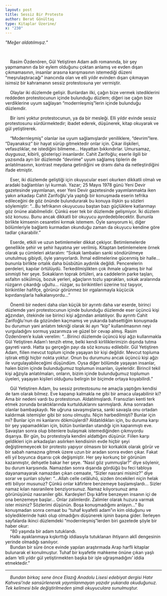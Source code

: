 ```yaml
---
layout: post
title: Sessiz Bir Protesto
author: Berat Gönültaş
type: Kitaplar Üzerine/
x: "230"
---
```



_"Meğer aldatılmışız."_


<br/>

&nbsp;&nbsp;&nbsp;&nbsp;Rasim Özdenören, Gül Yetiştiren Adam adlı romanında, bir şey yapmamanın da bir eylem olduğunu çoktan anlamış ve evden dışarı çıkmamasının, insanlar arasına karışmasının istemediği düzeni “meşrulaştıracağı” inancında olan ve elli yıldır evinden dışarı çıkmayan isimsiz bir kahramanın sessiz protestosuna yer vermiştir.

&nbsp;&nbsp;&nbsp;&nbsp;Olaylar iki düzlemde gelişir. Bunlardan ilki, çağın bize vermek istediklerini reddeden protestocunun içinde bulunduğu düzlem; diğeri ise çağın bize verdiklerine uyum sağlayan “modernleşmiş”lerin içinde bulunduğu düzlemdir.

&nbsp;&nbsp;&nbsp;&nbsp;Bir ismi yoktur protestocunun, ya da bir mesleği. Elli yıldır evinde sessiz protestosunu sürdürmektedir; ibadet ederek, düşünerek, kitap okuyarak ve gül yetiştirerek.

&nbsp;&nbsp;&nbsp;&nbsp;“Modernleşmiş” olanlar ise uyum sağlamışlardır yeniliklere, “devrim”lere. “Dayanaksız” bir hayat sürüp gitmektedir onlar için. Çıkar ilişkileri, vefasızlıklar, ne istediğini bilmeme... Hayattan bıkkındırlar. Umursamaz, duygusuz, kibirli, gösterişçi insanlardır. Cahit Zarifoğlu; eserle ilgili bir yazısında ayrı bir düzlemde “devrime” uyum sağlamış tiplerin de anlatılmasının, kontrast meydana getirdiğini ve dramı daha da netleştirdiğini ifade etmiştir.

&nbsp;&nbsp;&nbsp;&nbsp;Eser, iki düzlemde geliştiği için okuyucular eseri okurken dikkatli olmalı ve aradaki bağlantıları iyi kurmalı. Yazar; 25 Mayıs 1978 günü Yeni Devir gazetesinde yayımlanan, eser Yeni Devir gazetesinde yayımlanmakta iken yakın arkadaşı Cahit Zarifoğlu’yla yaptığı bir konuşmada eserin tefrika edileceğini de göz önünde bulundurarak bu konuya ilişkin şu sözleri söylemiştir: “...Bu tefrikanın okuyucusu baştan bazı güçlüklere katlanmayı göz önüne alabilmelidir. Çünkü eser tek bir düzlemde gelişmiyor. İki düzlem söz konusu. Bunu ancak dikkatli bir okuyucu ayırdedebilecektir. Bununla birlikte kimsenin cesaretini kırmak istemem. Öyle sanıyorum ki, diğer bölümleriyle bağlantı kurmadan okunduğu zaman da okuyucu kendine göre tadlar çıkarabilir.”

&nbsp;&nbsp;&nbsp;&nbsp;Eserde, etkili ve uzun betimlemeler dikkat çekiyor. Betimlemelerde genellikle şehir ve şehir hayatına yer verilmiş. Kitaptan betimlemelere örnek olarak şu cümleleri aktaralım: “Sokak lambaları sanki söndürülmeye unutulmuş gibiydi, öyle yanıyorlardı. İhmal edilmelerine gücenmiş bir halle... bununla birlikte ortalık daha büsbütün aydınlık değildi. Pencerelerin perdeleri, kapılar örtülüydü. Terkedilmişlikten çok ihmale uğramış bir hal sinmişti her şeye. Sokakların toprak örtüleri, ara caddelerin parke taşları, asfaltın sökülmüş, bozuk yerleri, ağaçların tozlu yaprakları, sokak aralarında rüzgarın çıkardığı uğultu... rüzgar, su birikintileri üzerine toz taşıyor, birikintiler hafifçe, görünür görünmez bir ırgalanmayla küçücük kıpırdanışlarla halkalanıyordu...”

&nbsp;&nbsp;&nbsp;&nbsp;Önemli bir nedeni daha olan küçük bir ayrıntı daha var eserde, birinci düzlemde yani protestocunun içinde bulunduğu düzlemde eser üçüncü kişi ağzından, ötekinde ise birinci kişi ağzından anlatılıyor. Bu ayrıntı Cahit Zarifoğlu’nun da gözünden kaçmamış ve yukarıda bahsettiğim konuşmada bu durumun yani anlatım tekniği olarak iki ayrı “kip” kullanılmasının neyi vurguladığını sormuş yazarımıza ve güzel bir cevap almış. Rasim Özdenören’e kulak verelim: “...Birinci düzlemde üçüncü kişi ağzı kullanmakla Gül Yetiştiren Adam’ı tenzih etme, belki kendi kirliliklerimizin dışında tutma gayreti vardı. Hatta şu gerçeğin payı da söz konusu edilebilir. Gül Yetiştiren Adam, fiilen mevcut toplum içinde yaşayan bir kişi değildir. Mevcut topluma iştirak ettiği hiçbir nokta yoktur. Onun bu durumunu ancak üçüncü kişi ağzı ile vurgulayabileceğimi düşündüm. Oysa diğer bölümde yaşayan insanlar, halen bizim içinde bulunduğumuz toplumun insanları, üyeleridir. Birincil tekil kişi ağzıyla anlatılmaları, onların, bizim içinde bulunduğumuz toplumun üyeleri, yaşayan kişileri olduğunu belirgin bir biçimde ortaya koyabilirdi.”

&nbsp;&nbsp;&nbsp;&nbsp;Gül Yetiştiren Adam, bu sessiz protestosunu ne amaçla yaptığını kendisi de tam olarak bilmez. Eve kapanıp kalmakla ne gibi bir amaca ulaşabilinir ki? Ama bir nedeni vardı bu protestonun. Aldatılmışlardı. Fransızları kenti terk etmek zorunda bıraktıklarında kurtulduklarını sanmışlardı. Ama sonradan olanlar bambaşkaydı. Ne uğruna savaşmışlarsa, sanki savaşla onu ortadan kaldırmak istemişler gibi bir sonu olmuştu. Niçin harbedilmişti? Bunlar için mi? Bunlar için mi kanlarını dökmüşlerdi? Aldatıldıkları için, bu duruma karşı bir şey yapamadıkları için, bütün bunlardan utandığı için kapanmıştı eve. Savaştan sonra olup bitenlere bulaşmak istemediğinden çıkmıyordu dışarıya. Bir gün, bu protestoyla kendini aldattığını düşünür. Fiilen karşı geldikleri için arkadaşları asılırken kendisinin evde hiçbir şeyi değiştiremeyecek bir protesto yapıyor olmasını bir korkaklık olarak görür ve bir sabah namazına gitmek üzere uzun bir aradan sonra evden çıkar. Fakat elli yıl boyunca dışarısı çok değişmiştir. Her şey korkunç bir görünüm kazanmıştır, dehşetle bakar her şeye. “Nasıl göz yummuşlar?” diye söylenir, bu durum karşısında. Namazdan sonra dışarıda gördüğü bu feci tabloya dayanamayarak namazdan çıkan cemaate, “Sizler nasrani misiniz?” diye sorar ve şunları söyler: “...Allah celle celâluhû, sizden öncekileri niçin helak etti biliyor musunuz? Çünkü onlar kâfirlere benzemeye başlamışlardı... Sizler namaz kılan nasranilere benziyorsunuz. Namaz kılıyorsunuz ama görünüşünüz nasraniler gibi. Kardeşler! Dışı kâfire benzeyen insanın içi de ona benzemeye başlar... Onlar zalimlerdir. Zalimler olarak huzura varmak ister misiniz? Sözlerimi düşünün. Boşa konuşmadığımı anlayın...” Bu konuşmadan sonra cemaat bu “tuhaf kıyafetli adam”ın kim olduğunu ve söylediklerinde haklı olup olmadığını düşünerek işinin başına gider. İlerleyen sayfalarda ikinci düzlemdeki “modernleşmiş”lerden biri gazetede şöyle bir haber okur:  
&nbsp;&nbsp;&nbsp;&nbsp;“80 yaşında bir adam tutuklandı.  
&nbsp;&nbsp;&nbsp;&nbsp;Halkı ayaklanmaya kışkırttığı iddiasıyla tutuklanan ihtiyarın aklî dengesinin yerinde olmadığı sanılıyor.  
&nbsp;&nbsp;&nbsp;&nbsp;Bundan bir süre önce evinde yapılan araştırmada Arap harfli kitaplar bulunarak el konulmuştur. Tuhaf bir kıyafetle mahkeme önüne çıkan yaşlı adam ‘elli yıldır gül yetiştirmekten başka bir işle uğraşmadığını’ iddia etmektedir.”

---

&nbsp;&nbsp;&nbsp;&nbsp;_Bundan birkaç sene önce Elazığ Anadolu Lisesi edebiyat dergisi Hatır Kahvesi’nde sansürlenerek yayımlanmayan yazıdır yukarıda okuduğunuz. Tek kelimesi bile değiştirilmeden şimdi okuyuculara sunulmuştur._
